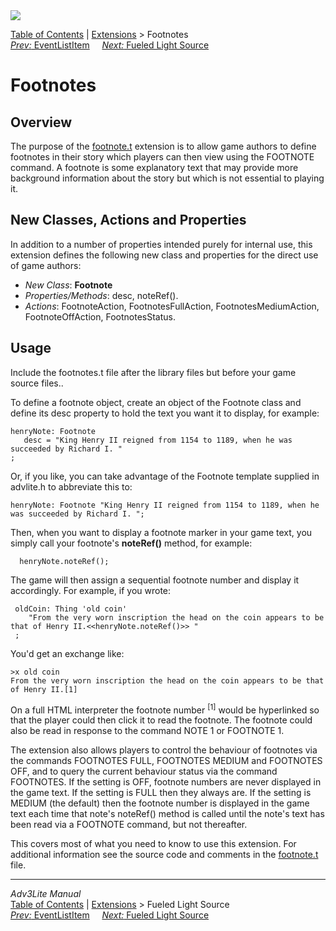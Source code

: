 <div class="topbar">

<img src="../../docs/manual/topbar.jpg" data-border="0" />

</div>

<div class="nav">

<a href="../../docs/manual/toc.htm" class="nav">Table of Contents</a> \|
<a href="../../docs/manual/extensions.htm" class="nav">Extensions</a> \>
Footnotes  
<span class="navnp"><a href="eventlistitem.html" class="nav"><em>Prev:</em>
EventListItem</a>    
<a href="fueled.htm" class="nav"><em>Next:</em> Fueled Light Source</a>
    </span>

</div>

<div class="main">

# Footnotes

## Overview

The purpose of the [footnote.t](../footnote.t) extension is to allow
game authors to define footnotes in their story which players can then
view using the FOOTNOTE command. A footnote is some explanatory text
that may provide more background information about the story but which
is not essential to playing it.

  
<span id="classes"></span>

## New Classes, Actions and Properties

In addition to a number of properties intended purely for internal use,
this extension defines the following new class and properties for the
direct use of game authors:

- *New Class*: **Footnote**
- *Properties/Methods*: <span class="code">desc</span>,
  <span class="code">noteRef()</span>.
- *Actions*: FootnoteAction, FootnotesFullAction, FootnotesMediumAction,
  FootnoteOffAction, FootnotesStatus.

  
<span id="usage"></span>

## Usage

Include the footnotes.t file after the library files but before your
game source files..

To define a footnote object, create an object of the Footnote class and
define its desc property to hold the text you want it to display, for
example:

<div class="code">

    henryNote: Footnote
       desc = "King Henry II reigned from 1154 to 1189, when he was succeeded by Richard I. "
    ; 
     

</div>

Or, if you like, you can take advantage of the Footnote template
supplied in advlite.h to abbreviate this to:

<div class="code">

    henryNote: Footnote "King Henry II reigned from 1154 to 1189, when he was succeeded by Richard I. "; 
     

</div>

Then, when you want to display a footnote marker in your game text, you
simply call your footnote's **noteRef()** method, for example:

<div class="code">

      henryNote.noteRef(); 
     

</div>

The game will then assign a sequential footnote number and display it
accordingly. For example, if you wrote:

<div class="code">

     oldCoin: Thing 'old coin'
        "From the very worn inscription the head on the coin appears to be that of Henry II.<<henryNote.noteRef()>> "
     ; 
     

</div>

You'd get an exchange like:

    >x old coin
    From the very worn inscription the head on the coin appears to be that of Henry II.[1]

On a full HTML interpreter the footnote number <sup>\[1\]</sup> would be
hyperlinked so that the player could then click it to read the footnote.
The footnote could also be read in response to the command NOTE 1 or
FOOTNOTE 1.

The extension also allows players to control the behaviour of footnotes
via the commands FOOTNOTES FULL, FOOTNOTES MEDIUM and FOOTNOTES OFF, and
to query the current behaviour status via the command FOOTNOTES. If the
setting is OFF, footnote numbers are never displayed in the game text.
If the setting is FULL then they always are. If the setting is MEDIUM
(the default) then the footnote number is displayed in the game text
each time that note's <span class="code">noteRef()</span> method is
called until the note's text has been read via a FOOTNOTE command, but
not thereafter.

This covers most of what you need to know to use this extension. For
additional information see the source code and comments in the
[footnote.t](../footnote.t) file.

</div>

------------------------------------------------------------------------

<div class="navb">

*Adv3Lite Manual*  
<a href="../../docs/manual/toc.htm" class="nav">Table of Contents</a> \|
<a href="../../docs/manual/extensions.htm" class="nav">Extensions</a> \>
Fueled Light Source  
<span class="navnp"><a href="eventlistitem.html" class="nav"><em>Prev:</em>
EventListItem</a>    
<a href="fueled.htm" class="nav"><em>Next:</em> Fueled Light Source</a>
    </span>

</div>
